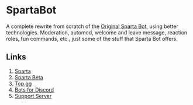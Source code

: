 # SpartaBot

A complete rewrite from scratch of the [Original Sparta Bot](https://github.com/SpartaDevTeam/Old-Sparta-Bot), using better technologies.
Moderation, automod, welcome and leave message, reaction roles, fun commands, etc., just some of the stuff that Sparta Bot offers.

## Links

1. [Sparta](https://discord.com/api/oauth2/authorize?client_id=731763013417435247&permissions=8&scope=bot%20applications.commands)
2. [Sparta Beta](https://discord.com/api/oauth2/authorize?client_id=775798822844629013&permissions=8&scope=applications.commands%20bot)
3. [Top.gg](https://top.gg/bot/731763013417435247)
4. [Bots for Discord](https://botsfordiscord.com/bot/731763013417435247)
5. [Support Server](https://discord.gg/RrVY4bP)
